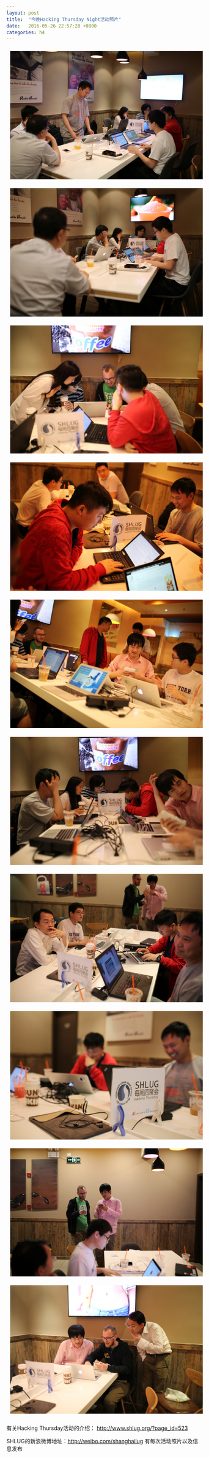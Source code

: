 ```yaml
---
layout: post
title:  "今晚Hacking Thursday Night活动照片"
date:   2016-05-26 22:57:28 +0800
categories: h4
---
```


[<img style='margin:10px;' src='https://raw.githubusercontent.com/shanghailug/res2016/master/g526.h4/g526_1956_5600+08.1920p.jpg'>](https://raw.githubusercontent.com/shanghailug/res2016/master/g526.h4/g526_1956_5600+08.JPG)
[<img style='margin:10px;' src='https://raw.githubusercontent.com/shanghailug/res2016/master/g526.h4/g526_1957_1700+08.1920p.jpg'>](https://raw.githubusercontent.com/shanghailug/res2016/master/g526.h4/g526_1957_1700+08.JPG)
[<img style='margin:10px;' src='https://raw.githubusercontent.com/shanghailug/res2016/master/g526.h4/g526_1958_4900+08.1920p.jpg'>](https://raw.githubusercontent.com/shanghailug/res2016/master/g526.h4/g526_1958_4900+08.JPG)
[<img style='margin:10px;' src='https://raw.githubusercontent.com/shanghailug/res2016/master/g526.h4/g526_2005_4500+08.1920p.jpg'>](https://raw.githubusercontent.com/shanghailug/res2016/master/g526.h4/g526_2005_4500+08.JPG)
[<img style='margin:10px;' src='https://raw.githubusercontent.com/shanghailug/res2016/master/g526.h4/g526_2017_3700+08.1920p.jpg'>](https://raw.githubusercontent.com/shanghailug/res2016/master/g526.h4/g526_2017_3700+08.JPG)
[<img style='margin:10px;' src='https://raw.githubusercontent.com/shanghailug/res2016/master/g526.h4/g526_2028_2000+08.1920p.jpg'>](https://raw.githubusercontent.com/shanghailug/res2016/master/g526.h4/g526_2028_2000+08.JPG)
[<img style='margin:10px;' src='https://raw.githubusercontent.com/shanghailug/res2016/master/g526.h4/g526_2110_1900+08.1920p.jpg'>](https://raw.githubusercontent.com/shanghailug/res2016/master/g526.h4/g526_2110_1900+08.JPG)
[<img style='margin:10px;' src='https://raw.githubusercontent.com/shanghailug/res2016/master/g526.h4/g526_2114_3300+08.1920p.jpg'>](https://raw.githubusercontent.com/shanghailug/res2016/master/g526.h4/g526_2114_3300+08.JPG)
[<img style='margin:10px;' src='https://raw.githubusercontent.com/shanghailug/res2016/master/g526.h4/g526_2114_4500+08.1920p.jpg'>](https://raw.githubusercontent.com/shanghailug/res2016/master/g526.h4/g526_2114_4500+08.JPG)
[<img style='margin:10px;' src='https://raw.githubusercontent.com/shanghailug/res2016/master/g526.h4/g526_2134_4600+08.1920p.jpg'>](https://raw.githubusercontent.com/shanghailug/res2016/master/g526.h4/g526_2134_4600+08.JPG)

有关Hacking Thursday活动的介绍：
http://www.shlug.org/?page_id=523

SHLUG的新浪微博地址：http://weibo.com/shanghailug 有每次活动照片以及信息发布


